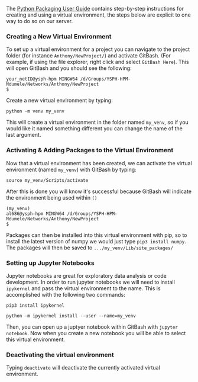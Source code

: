 The [Python Packaging User Guide](https://packaging.python.org/en/latest/guides/installing-using-pip-and-virtual-environments/) contains step-by-step instructions for creating and using a virtual environment, the steps below are explicit to one way to do so on our server.

### Creating a New Virtual Environment

To set up a virtual environment for a project you can navigate to the project folder (for instance `Anthony/NewProject/`) and activate GitBash. (For example, if using the file explorer, right click and select `GitBash Here`). This will open GitBash and you should see the following:

```
your_netID@ysph-hpm MINGW64 /d/Groups/YSPH-HPM-Ndumele/Networks/Anthony/NewProject
$
```

Create a new virtual environment by typing:
```
python -m venv my_venv
```

This will create a virtual environment in the folder named `my_venv`, so if you would like it named something different you can change the name of the last argument.

### Activating & Adding Packages to the Virtual Environment
Now that a virtual environment has been created, we can activate the virtual environment (named `my_venv`) with GitBash by typing:

```
source my_venv/Scripts/activate
```

After this is done you will know it's successful because GitBash will indicate the environment being used within `()`
```
(my_venv)
al686@ysph-hpm MINGW64 /d/Groups/YSPH-HPM-Ndumele/Networks/Anthony/NewProject
$
```

Packages can then be installed into this virtual environment with pip, so to install the latest version of numpy we would just type `pip3 install numpy`. The packages will then be saved to `.../my_venv/Lib/site_packages/`

### Setting up Jupyter Notebooks
Jupyter notebooks are great for exploratory data analysis or code development. In order to run jupyter notebooks we will need to install `ipykernel` and pass the virtual environment to the name. This is accomplished with the following two commands:

```
pip3 install ipykernel

python -m ipykernel install --user --name=my_venv
```

Then, you can open up a juptyer notebook within GitBash with `jupyter notebook`. Now when you create a new notebook you will be able to select this virtual environment.

### Deactivating the virtual environment
Typing `deactivate` will deactivate the currently activated virtual environment.
